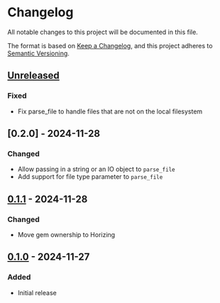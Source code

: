 # Changelog
All notable changes to this project will be documented in this file.

The format is based on [Keep a Changelog](https://keepachangelog.com/en/1.0.0/),
and this project adheres to [Semantic Versioning](https://semver.org/spec/v2.0.0.html).

## [Unreleased]
### Fixed
- Fix parse_file to handle files that are not on the local filesystem

## [0.2.0] - 2024-11-28
### Changed
- Allow passing in a string or an IO object to `parse_file`
- Add support for file type parameter to `parse_file`

## [0.1.1] - 2024-11-28
### Changed
- Move gem ownership to Horizing

## [0.1.0] - 2024-11-27
### Added
- Initial release

[Unreleased]: https://github.com/horizing/llamaparserb/compare/v0.1.0...HEAD
[0.1.1]: https://github.com/horizing/llamaparserb/releases/tag/v0.1.1...v0.1.0
[0.1.0]: https://github.com/horizing/llamaparserb/releases/tag/v0.1.0
